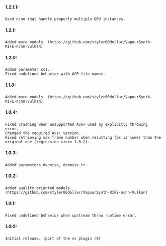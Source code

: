 ##### 1.2.1.1:
    Used ncnn that handle properly multiple GPU instances.

##### 1.2.1:
    Added more models. (https://github.com/styler00dollar/VapourSynth-RIFE-ncnn-Vulkan)

##### 1.2.0:
    Added parameter sc1.
    Fixed undefined behavior with ACP file names.

##### 1.1.0:
    Added more models. (https://github.com/styler00dollar/VapourSynth-RIFE-ncnn-Vulkan)

##### 1.0.4:
    Fixed crashing when unsupported Avs+ used by explicitly throwing error.
    Changed the required Avs+ version.
    Fixed retrieving max frame number when resulting fps is lower than the original one (regression since 1.0.2).

##### 1.0.3:
    Added parameters denoise, denoise_tr.

##### 1.0.2:
    Added quality oriented models. (https://github.com/styler00dollar/VapourSynth-RIFE-ncnn-Vulkan)

##### 1.0.1:
    Fixed undefined behavior when upstream throw runtime error.

##### 1.0.0:
    Initial release. (port of the vs plugin r9)
